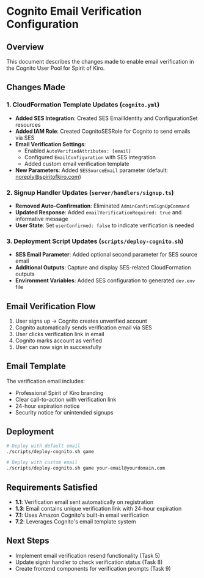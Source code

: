 # Cognito Email Verification Configuration

## Overview

This document describes the changes made to enable email verification in the
Cognito User Pool for Spirit of Kiro.

## Changes Made

### 1. CloudFormation Template Updates (`cognito.yml`)

- **Added SES Integration**: Created SES EmailIdentity and ConfigurationSet
  resources
- **Added IAM Role**: Created CognitoSESRole for Cognito to send emails via SES
- **Email Verification Settings**:
  - Enabled `AutoVerifiedAttributes: [email]`
  - Configured `EmailConfiguration` with SES integration
  - Added custom email verification template
- **New Parameters**: Added `SESSourceEmail` parameter (default:
  noreply@spiritofkiro.com)

### 2. Signup Handler Updates (`server/handlers/signup.ts`)

- **Removed Auto-Confirmation**: Eliminated `AdminConfirmSignUpCommand`
- **Updated Response**: Added `emailVerificationRequired: true` and informative
  message
- **User State**: Set `userConfirmed: false` to indicate verification is needed

### 3. Deployment Script Updates (`scripts/deploy-cognito.sh`)

- **SES Email Parameter**: Added optional second parameter for SES source email
- **Additional Outputs**: Capture and display SES-related CloudFormation outputs
- **Environment Variables**: Added SES configuration to generated `dev.env` file

## Email Verification Flow

1. User signs up → Cognito creates unverified account
2. Cognito automatically sends verification email via SES
3. User clicks verification link in email
4. Cognito marks account as verified
5. User can now sign in successfully

## Email Template

The verification email includes:

- Professional Spirit of Kiro branding
- Clear call-to-action with verification link
- 24-hour expiration notice
- Security notice for unintended signups

## Deployment

```bash
# Deploy with default email
./scripts/deploy-cognito.sh game

# Deploy with custom email
./scripts/deploy-cognito.sh game your-email@yourdomain.com
```

## Requirements Satisfied

- **1.1**: Verification email sent automatically on registration
- **1.3**: Email contains unique verification link with 24-hour expiration
- **7.1**: Uses Amazon Cognito's built-in email verification
- **7.2**: Leverages Cognito's email template system

## Next Steps

- Implement email verification resend functionality (Task 5)
- Update signin handler to check verification status (Task 8)
- Create frontend components for verification prompts (Task 9)
